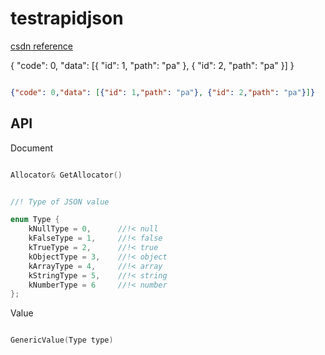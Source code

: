 # testrapidjson


[csdn reference](https://blog.csdn.net/stpeace/article/details/78149631)


{
	\"code\": 0,
	\"data\": [{
		\"id\": 1,
		\"path\": \"pa\"
	}, {
		\"id\": 2,
		\"path\": \"pa\"
	}]
}

```json

{"code": 0,"data": [{"id": 1,"path": "pa"}, {"id": 2,"path": "pa"}]}
```



## API

Document


```c++

Allocator& GetAllocator()

```


```c++

//! Type of JSON value

enum Type {
    kNullType = 0,      //!< null
    kFalseType = 1,     //!< false
    kTrueType = 2,      //!< true
    kObjectType = 3,    //!< object
    kArrayType = 4,     //!< array 
    kStringType = 5,    //!< string
    kNumberType = 6     //!< number
};

```



Value

```c++

GenericValue(Type type)

```

